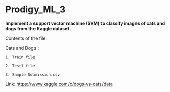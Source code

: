 # Prodigy_ML_3

**Implement a support vector machine (SVM) to classify images of cats and dogs from the Kaggle dataset.**

Contents of the file:
 
  Cats and Dogs :
  
    1. Train file
   
    2. Test1 file
    
    3. Sample Submission.csv

Link:  https://www.kaggle.com/c/dogs-vs-cats/data
